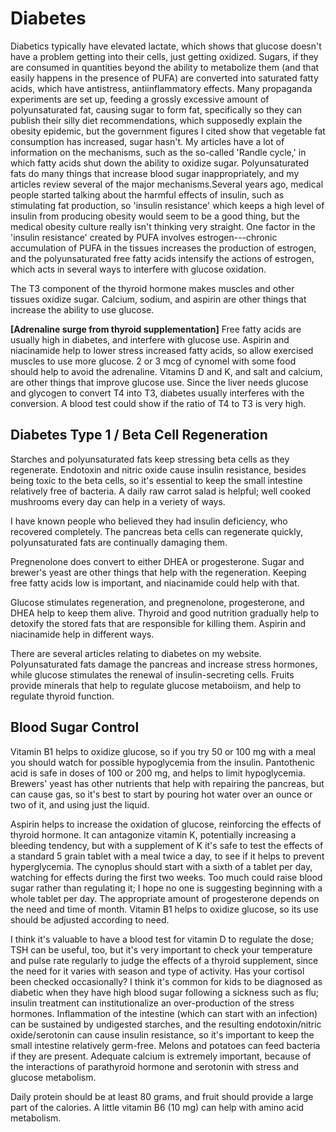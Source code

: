 # Diabetes

Diabetics typically have elevated lactate, which shows that glucose doesn't have a problem getting into their cells, just getting oxidized. Sugars, if they are consumed in quantities beyond the ability to metabolize them (and that easily happens in the presence of PUFA) are converted into saturated fatty acids, which have antistress, antiinflammatory effects. Many propaganda experiments are set up, feeding a grossly excessive amount of polyunsaturated fat, causing sugar to form fat, specifically so they can publish their silly diet recommendations, which supposedly explain the obesity epidemic, but the government figures I cited show that vegetable fat consumption has increased, sugar hasn't. My articles have a lot of information on the mechanisms, such as the so-called 'Randle cycle,' in which fatty acids shut down the ability to oxidize sugar. Polyunsaturated fats do many things that increase blood sugar inappropriately, and my articles review several of the major mechanisms.Several years ago, medical people started talking about the harmful effects of insulin, such as stimulating fat production, so 'insulin resistance' which keeps a high level of insulin from producing obesity would seem to be a good thing, but the medical obesity culture really isn't thinking very straight. One factor in the 'insulin resistance' created by PUFA involves estrogen---chronic accumulation of PUFA in the tissues increases the production of estrogen, and the polyunsaturated free fatty acids intensify the actions of estrogen, which acts in several ways to interfere with glucose oxidation.

The T3 component of the thyroid hormone makes muscles and other tissues oxidize sugar. Calcium, sodium, and aspirin are other things that increase the ability to use glucose.

**[Adrenaline surge from thyroid supplementation]**
Free fatty acids are usually high in diabetes, and interfere with glucose use. Aspirin and niacinamide help to lower stress increased fatty acids, so allow exercised muscles to use more glucose. 2 or 3 mcg of cynomel with some food should help to avoid the adrenaline. Vitamins D and K, and salt and calcium, are other things that improve glucose use. Since the liver needs glucose and glycogen to convert T4 into T3, diabetes usually interferes with the conversion. A blood test could show if the ratio of T4 to T3 is very high.

## Diabetes Type 1 / Beta Cell Regeneration

Starches and polyunsaturated fats keep stressing beta cells as they regenerate. Endotoxin and nitric oxide cause insulin resistance, besides being toxic to the beta cells, so it's essential to keep the small intestine relatively free of bacteria. A daily raw carrot salad is helpful; well cooked mushrooms every day can help in a veriety of ways.

I have known people who believed they had insulin deficiency, who recovered completely. The pancreas beta cells can regenerate quickly, polyunsaturated fats are continually damaging them.

Pregnenolone does convert to either DHEA or progesterone. Sugar and brewer's yeast are other things that help with the regeneration. Keeping free fatty acids low is important, and niacinamide could help with that.

Glucose stimulates regeneration, and pregnenolone, progesterone, and DHEA help to keep them alive. Thyroid and good nutrition gradually help to detoxify the stored fats that are responsible for killing them. Aspirin and niacinamide help in different ways.

There are several articles relating to diabetes on my website. Polyunsaturated fats damage the pancreas and increase stress hormones, while glucose stimulates the renewal of insulin-secreting cells. Fruits provide minerals that help to regulate glucose metaboiism, and help to regulate thyroid function.

## Blood Sugar Control

Vitamin B1 helps to oxidize glucose, so if you try 50 or 100 mg with a meal you should watch for possible hypoglycemia from the insulin. Pantothenic acid is safe in doses of 100 or 200 mg, and helps to limit hypoglycemia. Brewers' yeast has other nutrients that help with repairing the pancreas, but can cause gas, so it's best to start by pouring hot water over an ounce or two of it, and using just the liquid.

Aspirin helps to increase the oxidation of glucose, reinforcing the effects of thyroid hormone. It can antagonize vitamin K, potentially increasing a bleeding tendency, but with a supplement of K it's safe to test the effects of a standard 5 grain tablet with a meal twice a day, to see if it helps to prevent hyperglycemia. The cynoplus should start with a sixth of a tablet per day, watching for effects during the first two weeks. Too much could raise blood sugar rather than regulating it; I hope no one is suggesting beginning with a whole tablet per day. The appropriate amount of progesterone depends on the need and time of month. Vitamin B1 helps to oxidize glucose, so its use should be adjusted according to need.

I think it's valuable to have a blood test for vitamin D to regulate the dose; TSH can be useful, too, but it's very important to check your temperature and pulse rate regularly to judge the effects of a thyroid supplement, since the need for it varies with season and type of activity. Has your cortisol been checked occasionally? I think it's common for kids to be diagnosed as diabetic when they have high blood sugar following a sickness such as flu; insulin treatment can institutionalize an over-production of the stress hormones. Inflammation of the intestine (which can start with an infection) can be sustained by undigested starches, and the resulting endotoxin/nitric oxide/serotonin can cause insulin resistance, so it's important to keep the small intestine relatively germ-free. Melons and potatoes can feed bacteria if they are present. Adequate calcium is extremely important, because of the interactions of parathyroid hormone and serotonin with stress and glucose metabolism.

Daily protein should be at least 80 grams, and fruit should provide a large part of the calories. A little vitamin B6 (10 mg) can help with amino acid metabolism.
